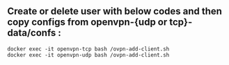## Create or delete user with below codes and then copy configs from openvpn-{udp or tcp}-data/confs :
```
docker exec -it openvpn-tcp bash /ovpn-add-client.sh 
docker exec -it openvpn-udp bash /ovpn-add-client.sh 

```